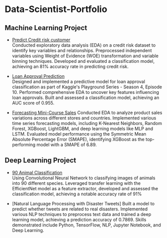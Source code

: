 # Data-Scientist-Portfolio
## Machine Learning Project

- [Predict Credit risk customer](credit_risk_classification.ipynb)  
Conducted exploratory data analysis (EDA) on a credit risk dataset to identify key variables and relationships. Preprocessed independent variables using Weight of Evidence (WOE) transformation and variable binning techniques. Developed and evaluated a classification model, achieving an 81% accuracy rate in predicting credit risk.

- [Loan Approval Prediction](Loan_Approval.ipynb)  
Designed and implemented a predictive model for loan approval classification as part of Kaggle's Playground Series - Season 4, Episode 10. Performed comprehensive EDA to uncover key features influencing loan approvals. Built and assessed a classification model, achieving an AUC score of 0.955.

- [Forecasting Mini-Course Sales](forecast_minicourse_sales.ipynb)
Conducted EDA to analyze product sales variations across different stores and countries. Implemented various time series forecasting models, including K-Nearest Neighbors, Random Forest, XGBoost, LightGBM, and deep learning models like MLP and LSTM. Evaluated model performance using the Symmetric Mean Absolute Percentage Error (SMAPE), identifying XGBoost as the top-performing model with a SMAPE of 6.89.

## Deep Learning Project

- [90 Animal Classification](Animal_Classification.ipynb)  
Using Convolutional Neural Network to classifying images of animals into 90 different species. Leveraged transfer learning with the EfficientNet model as a feature extractor,
developed and assessed the classification model, achieving a notable accuracy rate of 91%



- [Natural Language Processing with Disaster Tweets]
Built a model to predict whether tweets are related to real disasters. Implemented various NLP techniques to preprocess text data and trained a deep learning model, achieving a prediction accuracy of 0.7869. Skills demonstrated include Python, TensorFlow, NLP, Jupyter Notebook, and Deep Learning.

